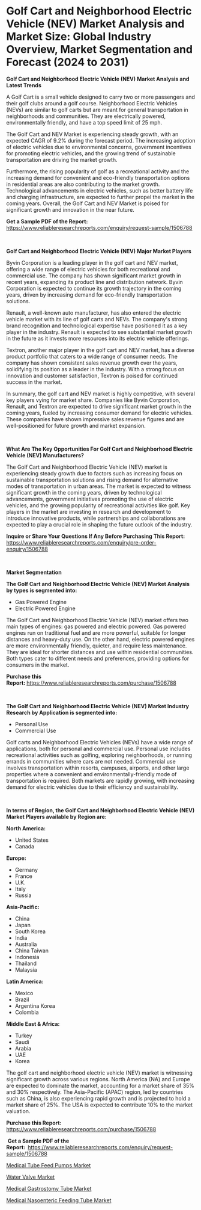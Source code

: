 <p><h1>Golf Cart and Neighborhood Electric Vehicle (NEV) Market Analysis and Market Size: Global Industry Overview, Market Segmentation and Forecast (2024 to 2031)</h1></p><p><strong>Golf Cart and Neighborhood Electric Vehicle (NEV) Market Analysis and Latest Trends</strong></p>
<p><p>A Golf Cart is a small vehicle designed to carry two or more passengers and their golf clubs around a golf course. Neighborhood Electric Vehicles (NEVs) are similar to golf carts but are meant for general transportation in neighborhoods and communities. They are electrically powered, environmentally friendly, and have a top speed limit of 25 mph.</p><p>The Golf Cart and NEV Market is experiencing steady growth, with an expected CAGR of 9.2% during the forecast period. The increasing adoption of electric vehicles due to environmental concerns, government incentives for promoting electric vehicles, and the growing trend of sustainable transportation are driving the market growth. </p><p>Furthermore, the rising popularity of golf as a recreational activity and the increasing demand for convenient and eco-friendly transportation options in residential areas are also contributing to the market growth. Technological advancements in electric vehicles, such as better battery life and charging infrastructure, are expected to further propel the market in the coming years. Overall, the Golf Cart and NEV Market is poised for significant growth and innovation in the near future.</p></p>
<p><strong>Get a Sample PDF of the Report:&nbsp;</strong> <a href="https://www.reliableresearchreports.com/enquiry/request-sample/1506788">https://www.reliableresearchreports.com/enquiry/request-sample/1506788</a></p>
<p>&nbsp;</p>
<p><strong>Golf Cart and Neighborhood Electric Vehicle (NEV) Major Market Players</strong></p>
<p><p>Byvin Corporation is a leading player in the golf cart and NEV market, offering a wide range of electric vehicles for both recreational and commercial use. The company has shown significant market growth in recent years, expanding its product line and distribution network. Byvin Corporation is expected to continue its growth trajectory in the coming years, driven by increasing demand for eco-friendly transportation solutions.</p><p>Renault, a well-known auto manufacturer, has also entered the electric vehicle market with its line of golf carts and NEVs. The company's strong brand recognition and technological expertise have positioned it as a key player in the industry. Renault is expected to see substantial market growth in the future as it invests more resources into its electric vehicle offerings.</p><p>Textron, another major player in the golf cart and NEV market, has a diverse product portfolio that caters to a wide range of consumer needs. The company has shown consistent sales revenue growth over the years, solidifying its position as a leader in the industry. With a strong focus on innovation and customer satisfaction, Textron is poised for continued success in the market.</p><p>In summary, the golf cart and NEV market is highly competitive, with several key players vying for market share. Companies like Byvin Corporation, Renault, and Textron are expected to drive significant market growth in the coming years, fueled by increasing consumer demand for electric vehicles. These companies have shown impressive sales revenue figures and are well-positioned for future growth and market expansion.</p></p>
<p>&nbsp;</p>
<p><strong>What Are The Key Opportunities For Golf Cart and Neighborhood Electric Vehicle (NEV) Manufacturers?</strong></p>
<p><p>The Golf Cart and Neighborhood Electric Vehicle (NEV) market is experiencing steady growth due to factors such as increasing focus on sustainable transportation solutions and rising demand for alternative modes of transportation in urban areas. The market is expected to witness significant growth in the coming years, driven by technological advancements, government initiatives promoting the use of electric vehicles, and the growing popularity of recreational activities like golf. Key players in the market are investing in research and development to introduce innovative products, while partnerships and collaborations are expected to play a crucial role in shaping the future outlook of the industry.</p></p>
<p><strong>Inquire or Share Your Questions If Any Before Purchasing This Report:</strong> <a href="https://www.reliableresearchreports.com/enquiry/pre-order-enquiry/1506788">https://www.reliableresearchreports.com/enquiry/pre-order-enquiry/1506788</a></p>
<p>&nbsp;</p>
<p><strong>Market Segmentation</strong></p>
<p><strong>The Golf Cart and Neighborhood Electric Vehicle (NEV) Market Analysis by types is segmented into:</strong></p>
<p><ul><li>Gas Powered Engine</li><li>Electric Powered Engine</li></ul></p>
<p><p>The Golf Cart and Neighborhood Electric Vehicle (NEV) market offers two main types of engines: gas powered and electric powered. Gas powered engines run on traditional fuel and are more powerful, suitable for longer distances and heavy-duty use. On the other hand, electric powered engines are more environmentally friendly, quieter, and require less maintenance. They are ideal for shorter distances and use within residential communities. Both types cater to different needs and preferences, providing options for consumers in the market.</p></p>
<p><strong>Purchase this Report:&nbsp;</strong><a href="https://www.reliableresearchreports.com/purchase/1506788">https://www.reliableresearchreports.com/purchase/1506788</a></p>
<p>&nbsp;</p>
<p><strong>The Golf Cart and Neighborhood Electric Vehicle (NEV) Market Industry Research by Application is segmented into:</strong></p>
<p><ul><li>Personal Use</li><li>Commercial Use</li></ul></p>
<p><p>Golf carts and Neighborhood Electric Vehicles (NEVs) have a wide range of applications, both for personal and commercial use. Personal use includes recreational activities such as golfing, exploring neighborhoods, or running errands in communities where cars are not needed. Commercial use involves transportation within resorts, campuses, airports, and other large properties where a convenient and environmentally-friendly mode of transportation is required. Both markets are rapidly growing, with increasing demand for electric vehicles due to their efficiency and sustainability.</p></p>
<p>&nbsp;</p>
<p><strong>In terms of Region, the Golf Cart and Neighborhood Electric Vehicle (NEV) Market Players available by Region are:</strong></p>
<p>
    <p> <strong> North America: </strong>
        <ul>
            <li>United States</li>
            <li>Canada</li>
        </ul>
        </p> 
    <p> <strong> Europe: </strong>
        <ul>
            <li>Germany</li>
            <li>France</li>
            <li>U.K.</li>
            <li>Italy</li>
            <li>Russia</li>
        </ul>
        </p> 
    <p> <strong> Asia-Pacific: </strong>
        <ul>
            <li>China</li>
            <li>Japan</li>
            <li>South Korea</li>
            <li>India</li>
            <li>Australia</li>
            <li>China Taiwan</li>
            <li>Indonesia</li>
            <li>Thailand</li>
            <li>Malaysia</li>
        </ul>
        </p> 
    <p> <strong> Latin America: </strong>
        <ul>
            <li>Mexico</li>
            <li>Brazil</li>
            <li>Argentina Korea</li>
            <li>Colombia</li>
        </ul>
        </p> 
    <p> <strong> Middle East & Africa: </strong>
        <ul>
            <li>Turkey</li>
            <li>Saudi</li>
            <li>Arabia</li>
            <li>UAE</li>
            <li>Korea</li>
        </ul>
    </p>
    </p>
<p><p>The golf cart and neighborhood electric vehicle (NEV) market is witnessing significant growth across various regions. North America (NA) and Europe are expected to dominate the market, accounting for a market share of 35% and 30% respectively. The Asia-Pacific (APAC) region, led by countries such as China, is also experiencing rapid growth and is projected to hold a market share of 25%. The USA is expected to contribute 10% to the market valuation.</p></p>
<p><strong>Purchase this Report: </strong><a href="https://www.reliableresearchreports.com/purchase/1506788">https://www.reliableresearchreports.com/purchase/1506788</a></p>
<p>&nbsp;<strong>Get a Sample PDF of the Report:&nbsp;&nbsp;</strong><a href="https://www.reliableresearchreports.com/enquiry/request-sample/1506788">https://www.reliableresearchreports.com/enquiry/request-sample/1506788</a></p>
<p><strong></strong></p>
<p><p><a href="https://view.publitas.com/reportprime-1/medical-tube-feed-pumps-market-size-global-industry-overview-market-segmentation-and-forecast-2023-to-2030/">Medical Tube Feed Pumps Market</a></p><p><a href="https://military-diascia-e68.notion.site/Water-Valve-Market-Size-and-Examines-its-Market-Scope-with-a-Primary-Focus-on-Growth-Opportunities-90f1b5c3f20a43a6a47b5d181f19c213">Water Valve Market</a></p><p><a href="https://view.publitas.com/reportprime-1/decoding-the-medical-gastrostomy-tube-market-a-deep-dive-into-the-latest-market-trends-market-segmentation-and-competitive-analysis/">Medical Gastrostomy Tube Market</a></p><p><a href="https://view.publitas.com/reportprime-1/medical-nasoenteric-feeding-tube-market-share-market-new-trends-analysis-report-by-type-by-application-by-end-use-by-region-and-segment-forecasts-2023-2030/">Medical Nasoenteric Feeding Tube Market</a></p></p>